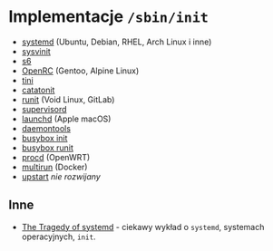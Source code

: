 # Implementacje `/sbin/init`

- [systemd](https://systemd.io/) (Ubuntu, Debian, RHEL, Arch Linux i inne)
- [sysvinit](https://github.com/slicer69/sysvinit/)
- [s6](https://skarnet.org/software/s6/)
- [OpenRC](https://github.com/OpenRC/openrc) (Gentoo, Alpine Linux)
- [tini](https://github.com/krallin/tini)
- [catatonit](https://github.com/openSUSE/catatonit)
- [runit](http://smarden.org/runit/) (Void Linux, GitLab)
- [supervisord](http://supervisord.org/)
- [launchd](https://www.launchd.info/) (Apple macOS)
- [daemontools](http://cr.yp.to/daemontools.html)
- [busybox init](https://github.com/mirror/busybox/tree/master/init)
- [busybox runit](https://github.com/mirror/busybox/tree/master/runit)
- [procd](https://git.openwrt.org/?p=project/procd.git;a=summary) (OpenWRT)
- [multirun](https://nicolas-van.github.io/multirun/) (Docker)
- [upstart](https://upstart.ubuntu.com/) *nie rozwijany*

## Inne

- [The Tragedy of systemd](https://www.youtube.com/watch?v=o_AIw9bGogo) - ciekawy wykład o `systemd`, systemach operacyjnych, `init`.
